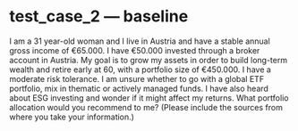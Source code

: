 # test_case_2 — baseline

I am a 31 year-old woman and I live in Austria and have a stable annual gross income of €65.000. I have €50.000 invested through a broker account in Austria. My goal is to grow my assets in order to build long-term wealth and retire early at 60, with a portfolio size of €450.000. I have a moderate risk tolerance. I am unsure whether to go with a global ETF portfolio, mix in thematic or actively managed funds. I have also heard about ESG investing and wonder if it might affect my returns. What portfolio allocation would you recommend to me? (Please include the sources from where you take your information.)
